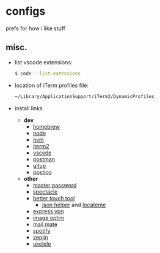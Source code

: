 # configs

prefs for how i like stuff

## misc.

- list vscode extensions:

  ```sh
  $ code --list-extensions
  ```

- location of iTerm profiles file:

  ```sh
  ~/Library/ApplicationSupport/iTerm2/DynamicProfiles
  ```

- install links
  - **dev**
    - [homebrew](https://brew.sh/)
    - [node](https://nodejs.org/en/download/)
    - [nvm](https://github.com/nvm-sh/nvm#install--update-script)
    - [iterm2](https://www.iterm2.com/downloads.html)
    - [vscode](https://code.visualstudio.com/download)
    - [postman](https://www.getpostman.com/downloads/)
    - [gitup](https://gitup.co/)
    - [postico](https://eggerapps.at/postico/)
  - **other**
    - [master password](https://masterpassword.app/)
    - [spectacle](https://www.spectacleapp.com/)
    - [better touch tool](https://folivora.ai/downloads)
      - [json helper](https://apps.apple.com/us/app/json-helper-for-applescript/id453114608?mt=12) and [locateme](https://brewinstall.org/Install-locateme-on-Mac-with-Brew/)
    - [express vpn](https://www.expressvpn.com/vpn-software/vpn-mac)
    - [image optim](https://imageoptim.com/mac)
    - [mail mate](https://freron.com/)
    - [spotify](https://www.spotify.com/us/download/other/)
    - [zeplin](https://zeplin.io/)
    - [ukelele](https://software.sil.org/ukelele/)
